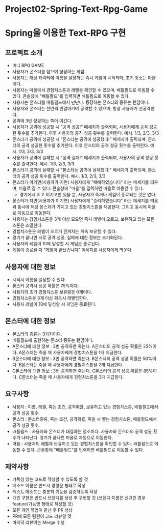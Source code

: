 # Project02-Spring-Text-Rpg-Game

# Spring을 이용한 Text-RPG 구현

## 프로젝트 소개
- 미니 RPG GAME
- 사용자가 몬스터를 잡으며 성장하는 게임
- 사용자는 해당 캐릭터에 이름을 설정하는 즉시 게임이 시작되며, 초기 장소는 마을이다.
- 사용자는 마을에서 경험치스톤과 레벨을 확인할 수 있으며, 배틀필드로 이동할 수 있다. 콘솔창에 "배틀필드"를 입력하면 배틀필드로 이동할 수 있다.
- 사용자는 몬스터를 배틀필드에서 만난다. 등장하는 몬스터의 종류는 랜덤이다.
- 사용자와 몬스터는 한번씩 번갈아가며 공격할 수 있으며, 항상 사용자가 선공격한다.
- 공격에 3번 성공하는 쪽이 이긴다.
- 사용자가 공격에 성공할 시 "공격 성공!" 메세지가 출력되며, 사용자에게 공격 성공한 횟수를 추가한다. 이후 사용자의 공격 성공 횟수를 출력한다. 예시. 1/3, 2/3, 3/3
- 몬스터가 공격에 성공할 시 "몬스터는 공격에 성공했다!" 메세지가 출력되며, 몬스터의 공격 성공한 횟수를 추가한다.  이후 몬스터의 공격 성공 횟수를 출력한다. 예시. 1/3, 2/3, 3/3
- 사용자가 공격에 실패할 시 "공격 실패!" 메세지가 출력되며, 사용자의 공격 성공 횟수를 출력한다. 예시. 1/3, 2/3, 3/3
- 몬스터가 공격에 실패할 시 "몬스터는 공격에 실패했다!" 메세지가 출력되며, 몬스터의 공격 성공 횟수를 출력한다. 예시. 1/3, 2/3, 3/3
- 몬스터가 이기면(사용자가 지면) 사용자에게 "패배하였습니다" 라는 메세지를 띄우며, 마을로 갈 수 있다. 콘솔창에 "마을"를 입력하면 마을로 이동할 수 있다.
    -  경기에서 지고 이기고만 있을 뿐, 사용자가 죽거나 게임이 종료되는 것은 없다.
- 몬스터가 지면(사용자가 이기면) 사용자에게 "승리하였습니다" 라는 메세지를 띄움과 동시에 해당 몬스터가 가지고 있는 경험치스톤을 제공한다. 그리고 동시에 마을로 자동으로 이동한다.
- 사용자는 경험치스톤을 3개 이상 모으면 즉시 레벨이 오르고, 보유하고 있는 모든 스톤은 소멸한다.
- 경험치스톤은 레벨이 오르기 전까지는 계속 보유할 수 있다.
- 경기가 끝나면 서로 공격 성공, 실패에 대한 정보는 초기화된다.
- 사용자의 레벨이 10에 달성할 시 게임은 종료된다.
- 게임이 종료될 때 "게임이 끝났습니다" 메세지를 사용자에게 띄운다.


## 사용자에 대한 정보
- 시작시 이름을 설정할 수 있다.
- 몬스터 공격시 성공 확률은 75%이다.
- 사용자의 초기 경험치스톤 보유량은 0개이다.
- 경험치스톤을 3개 이상 획득시 레벨업한다.
- 사용자 레벨이 10에 달성할 시 게임은 종료된다.


## 몬스터에 대한 정보
- 몬스터의 종류는 3가지이다.
- 배틀필드에 출현하는 몬스터 종류는 랜덤이다.
- A몬스터에 대한 정보 : 3번 공격하면 죽는다. A몬스터의 공격 성공 확률은 25%이다. A몬스터는 죽을 때 사용자에게 경험치스톤을 1개 지급한다.
- B몬스터에 대한 정보 : 3번 공격하면 죽는다. B몬스터의 공격 성공 확률은 50%이다. B몬스터는 죽을 때 사용자에게 경험치스톤을 2개 지급한다.
- C몬스터에 대한 정보 : 3번 공격하면 죽는다. C몬스터의 공격 성공 확률은 85%이다. C몬스터는 죽을 때 사용자에게 경험치스톤을 3개 지급한다.


## 요구사항
- 사용자 : 이름, 레벨, 죽는 조건, 공격확률, 보유하고 있는 경험치스톤, 배틀필드에서 공격 성공 횟수.
- 몬스터 : 몬스터종류, 죽는 조건, 공격확률, 죽을 시 뱉는 경험치스톤, 배틀필드에서 공격 성공 횟수.
- 배틀필드 : 사용자와 몬스터가 대결하는 장소이다. 사용자와 몬스터의 공격 성공 횟수가 나타난다. 경기가 끝나면 마을로 자동으로 이동한다.
- 마을 : 사용자의 레벨과 보유하고 있는 경험치스톤을 확인할 수 있다. 배틀필드로 이동할 수 있다. 콘솔창에 "배틀필드"를 입력하면 배틀필드로 이동할 수 있다.


## 제약사항
- 가독성 있는 코드로 작성할 수 있도록 할 것
- 메소드 이름은 반드시 명령문 형태로 작성
- 테스트 메소드는 충분히 기능을 검증하도록 작성
- 개인 구현은 반드시 브랜치를 생성 후 구현할 것
  (브랜치 이름은 신규인 경우 feature/기능명 형태로 작성할 것)
- 모든 개인 작업이 끝난 후 PR 생성
- PR에 모든 팀원이 코드 리뷰할 것
- 마지막 리뷰어는 Merge 수행
